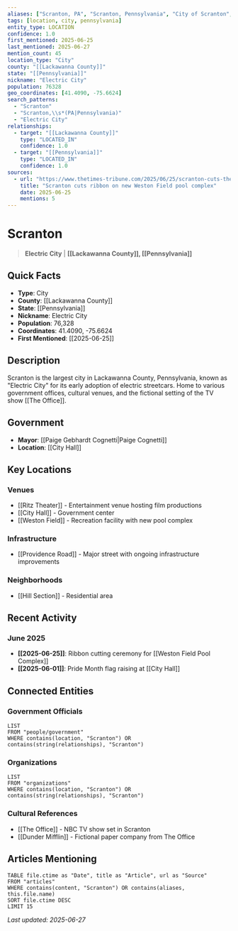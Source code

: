```yaml
---
aliases: ["Scranton, PA", "Scranton, Pennsylvania", "City of Scranton", "Electric City"]
tags: [location, city, pennsylvania]
entity_type: LOCATION
confidence: 1.0
first_mentioned: 2025-06-25
last_mentioned: 2025-06-27
mention_count: 45
location_type: "City"
county: "[[Lackawanna County]]"
state: "[[Pennsylvania]]"
nickname: "Electric City"
population: 76328
geo_coordinates: [41.4090, -75.6624]
search_patterns:
  - "Scranton"
  - "Scranton,\\s*(PA|Pennsylvania)"
  - "Electric City"
relationships:
  - target: "[[Lackawanna County]]"
    type: "LOCATED_IN"
    confidence: 1.0
  - target: "[[Pennsylvania]]"
    type: "LOCATED_IN"
    confidence: 1.0
sources:
  - url: "https://www.thetimes-tribune.com/2025/06/25/scranton-cuts-the-ribbon-on-new-weston-field-pool-complex/"
    title: "Scranton cuts ribbon on new Weston Field pool complex"
    date: 2025-06-25
    mentions: 5
---
```


# Scranton

> **Electric City** | **[[Lackawanna County]], [[Pennsylvania]]**

## Quick Facts
- **Type**: City
- **County**: [[Lackawanna County]]
- **State**: [[Pennsylvania]]
- **Nickname**: Electric City
- **Population**: 76,328
- **Coordinates**: 41.4090, -75.6624
- **First Mentioned**: [[2025-06-25]]

## Description

Scranton is the largest city in Lackawanna County, Pennsylvania, known as "Electric City" for its early adoption of electric streetcars. Home to various government offices, cultural venues, and the fictional setting of the TV show [[The Office]].

## Government

- **Mayor**: [[Paige Gebhardt Cognetti|Paige Cognetti]]
- **Location**: [[City Hall]]

## Key Locations

### Venues
- [[Ritz Theater]] - Entertainment venue hosting film productions
- [[City Hall]] - Government center
- [[Weston Field]] - Recreation facility with new pool complex

### Infrastructure
- [[Providence Road]] - Major street with ongoing infrastructure improvements

### Neighborhoods
- [[Hill Section]] - Residential area

## Recent Activity

### June 2025
- **[[2025-06-25]]**: Ribbon cutting ceremony for [[Weston Field Pool Complex]]
- **[[2025-06-01]]**: Pride Month flag raising at [[City Hall]]

## Connected Entities

### Government Officials
```dataview
LIST
FROM "people/government"
WHERE contains(location, "Scranton") OR contains(string(relationships), "Scranton")
```

### Organizations
```dataview
LIST  
FROM "organizations"
WHERE contains(location, "Scranton") OR contains(string(relationships), "Scranton")
```

### Cultural References
- [[The Office]] - NBC TV show set in Scranton
- [[Dunder Mifflin]] - Fictional paper company from The Office

## Articles Mentioning

```dataview
TABLE file.ctime as "Date", title as "Article", url as "Source"
FROM "articles"
WHERE contains(content, "Scranton") OR contains(aliases, this.file.name)
SORT file.ctime DESC
LIMIT 15
```

*Last updated: 2025-06-27*